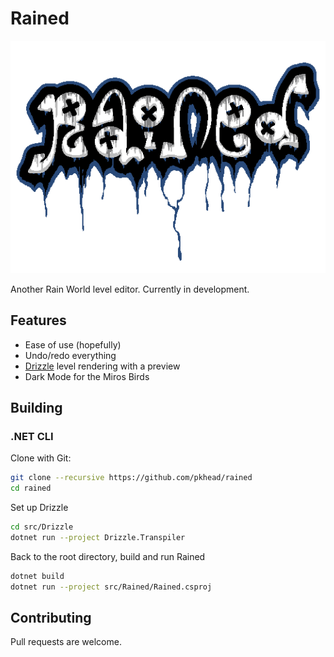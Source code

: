 # Rained
![Fancy Logoe](rained-logo.png)

Another Rain World level editor. Currently in development.

## Features
- Ease of use (hopefully)
- Undo/redo everything
- [Drizzle](https://github.com/SlimeCubed/Drizzle/tree/community) level rendering with a preview
- Dark Mode for the Miros Birds

## Building
### .NET CLI
Clone with Git:
```bash
git clone --recursive https://github.com/pkhead/rained
cd rained
```

Set up Drizzle
```bash
cd src/Drizzle
dotnet run --project Drizzle.Transpiler
```

Back to the root directory, build and run Rained
```bash
dotnet build
dotnet run --project src/Rained/Rained.csproj
```

## Contributing
Pull requests are welcome.
